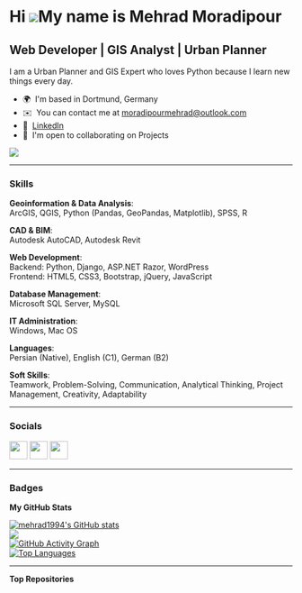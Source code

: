 Hi ![](https://user-images.githubusercontent.com/18350557/176309783-0785949b-9127-417c-8b55-ab5a4333674e.gif)My name is Mehrad Moradipour
=========================================================================================================================================

Web Developer | GIS Analyst | Urban Planner
----------------------------

I am a Urban Planner and GIS Expert who loves Python because I learn new things every day.

* 🌍  I'm based in Dortmund, Germany  
* ✉️  You can contact me at [moradipourmehrad@outlook.com](mailto:moradipourmehrad@outlook.com)  
* 💼  [LinkedIn](https://www.linkedin.com/in/mehrad-moradipour)  
* 🤝  I'm open to collaborating on Projects  

<a href="https://www.github.com/mehrad1994" target="_blank" rel="noreferrer"><img
src="https://img.shields.io/github/followers/mehrad1994?logo=github&style=for-the-badge&color=0891b2&labelColor=1c1917" /></a>

---

### Skills

**Geoinformation & Data Analysis**:  
ArcGIS, QGIS, Python (Pandas, GeoPandas, Matplotlib), SPSS, R

**CAD & BIM**:  
Autodesk AutoCAD, Autodesk Revit

**Web Development**:  
Backend: Python, Django, ASP.NET Razor, WordPress  
Frontend: HTML5, CSS3, Bootstrap, jQuery, JavaScript

**Database Management**:  
Microsoft SQL Server, MySQL

**IT Administration**:  
Windows, Mac OS

**Languages**:  
Persian (Native), English (C1), German (B2)

**Soft Skills**:  
Teamwork, Problem-Solving, Communication, Analytical Thinking, Project Management, Creativity, Adaptability

---

### Socials

<p align="left">
  <a href="https://discord.com/users/mehrad#3270" target="_blank" rel="noreferrer"><img src="https://raw.githubusercontent.com/danielcranney/readme-generator/main/public/icons/socials/discord.svg" width="32" height="32" /></a>
  <a href="https://www.github.com/mehrad1994" target="_blank" rel="noreferrer"><img src="https://raw.githubusercontent.com/danielcranney/readme-generator/main/public/icons/socials/github.svg" width="32" height="32" /></a>
  <a href="https://www.linkedin.com/in/mehrad-moradipour" target="_blank" rel="noreferrer"><img src="https://raw.githubusercontent.com/danielcranney/readme-generator/main/public/icons/socials/linkedin.svg" width="32" height="32" /></a>
</p>

---

### Badges

<b>My GitHub Stats</b>

<a href="https://github.com/mehrad1994">
  <img src="https://github-readme-stats.vercel.app/api?username=mehrad1994&show_icons=true&count_private=true&title_color=0891b2&text_color=ffffff&icon_color=0891b2&bg_color=1c1917&hide_border=true" alt="mehrad1994's GitHub stats" />
</a>
<br />
<a href="https://github.com/mehrad1994">
  <img src="https://streak-stats.demolab.com?user=mehrad1994&theme=dark&hide_border=true&background=1c1917&ring=0891b2&fire=0891b2&currStreakNum=ffffff&currStreakLabel=0891b2&sideNums=ffffff&sideLabels=ffffff&dates=ffffff" />
</a>
<br />
<a href="https://github.com/mehrad1994">
  <img src="https://github-readme-activity-graph.vercel.app/graph?username=mehrad1994&bg_color=1c1917&color=ffffff&line=0891b2&point=ffffff&area=true&hide_border=true&custom_title=GitHub%20Activity%20Graph" alt="GitHub Activity Graph" />
</a>
<br />
<a href="https://github.com/mehrad1994">
  <img src="https://github-readme-stats.vercel.app/api/top-langs/?username=mehrad1994&langs_count=10&title_color=0891b2&text_color=ffffff&icon_color=0891b2&bg_color=1c1917&hide_border=true&locale=en&custom_title=Top%20Languages" alt="Top Languages" />
</a>

---

<b>Top Repositories</b>

<div width="100%" align="center"></div><br /><br /><br /><br /><br /><br /><br />
